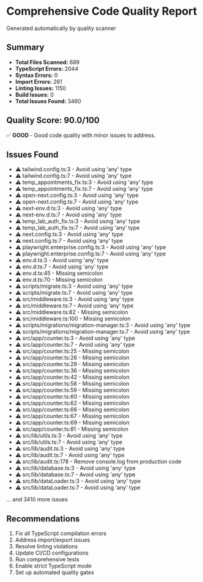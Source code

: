 # Comprehensive Code Quality Report

Generated automatically by quality scanner

## Summary

- **Total Files Scanned:** 689
- **TypeScript Errors:** 2044
- **Syntax Errors:** 0
- **Import Errors:** 261
- **Linting Issues:** 1150
- **Build Issues:** 0
- **Total Issues Found:** 3460

## Quality Score: 90.0/100

✅ **GOOD** - Good code quality with minor issues to address.

## Issues Found

- ⚠️ tailwind.config.ts:3 - Avoid using 'any' type
- ⚠️ tailwind.config.ts:7 - Avoid using 'any' type
- ⚠️ temp_appointments_fix.ts:3 - Avoid using 'any' type
- ⚠️ temp_appointments_fix.ts:7 - Avoid using 'any' type
- ⚠️ open-next.config.ts:3 - Avoid using 'any' type
- ⚠️ open-next.config.ts:7 - Avoid using 'any' type
- ⚠️ next-env.d.ts:3 - Avoid using 'any' type
- ⚠️ next-env.d.ts:7 - Avoid using 'any' type
- ⚠️ temp_lab_auth_fix.ts:3 - Avoid using 'any' type
- ⚠️ temp_lab_auth_fix.ts:7 - Avoid using 'any' type
- ⚠️ next.config.ts:3 - Avoid using 'any' type
- ⚠️ next.config.ts:7 - Avoid using 'any' type
- ⚠️ playwright.enterprise.config.ts:3 - Avoid using 'any' type
- ⚠️ playwright.enterprise.config.ts:7 - Avoid using 'any' type
- ⚠️ env.d.ts:3 - Avoid using 'any' type
- ⚠️ env.d.ts:7 - Avoid using 'any' type
- ⚠️ env.d.ts:45 - Missing semicolon
- ⚠️ env.d.ts:70 - Missing semicolon
- ⚠️ scripts/migrate.ts:3 - Avoid using 'any' type
- ⚠️ scripts/migrate.ts:7 - Avoid using 'any' type
- ⚠️ src/middleware.ts:3 - Avoid using 'any' type
- ⚠️ src/middleware.ts:7 - Avoid using 'any' type
- ⚠️ src/middleware.ts:82 - Missing semicolon
- ⚠️ src/middleware.ts:100 - Missing semicolon
- ⚠️ scripts/migrations/migration-manager.ts:3 - Avoid using 'any' type
- ⚠️ scripts/migrations/migration-manager.ts:7 - Avoid using 'any' type
- ⚠️ src/app/counter.ts:3 - Avoid using 'any' type
- ⚠️ src/app/counter.ts:7 - Avoid using 'any' type
- ⚠️ src/app/counter.ts:25 - Missing semicolon
- ⚠️ src/app/counter.ts:26 - Missing semicolon
- ⚠️ src/app/counter.ts:29 - Missing semicolon
- ⚠️ src/app/counter.ts:36 - Missing semicolon
- ⚠️ src/app/counter.ts:42 - Missing semicolon
- ⚠️ src/app/counter.ts:58 - Missing semicolon
- ⚠️ src/app/counter.ts:59 - Missing semicolon
- ⚠️ src/app/counter.ts:60 - Missing semicolon
- ⚠️ src/app/counter.ts:62 - Missing semicolon
- ⚠️ src/app/counter.ts:66 - Missing semicolon
- ⚠️ src/app/counter.ts:67 - Missing semicolon
- ⚠️ src/app/counter.ts:69 - Missing semicolon
- ⚠️ src/app/counter.ts:81 - Missing semicolon
- ⚠️ src/lib/utils.ts:3 - Avoid using 'any' type
- ⚠️ src/lib/utils.ts:7 - Avoid using 'any' type
- ⚠️ src/lib/audit.ts:3 - Avoid using 'any' type
- ⚠️ src/lib/audit.ts:7 - Avoid using 'any' type
- ⚠️ src/lib/audit.ts:178 - Remove console.log from production code
- ⚠️ src/lib/database.ts:3 - Avoid using 'any' type
- ⚠️ src/lib/database.ts:7 - Avoid using 'any' type
- ⚠️ src/lib/dataLoader.ts:3 - Avoid using 'any' type
- ⚠️ src/lib/dataLoader.ts:7 - Avoid using 'any' type

... and 3410 more issues

## Recommendations

1. Fix all TypeScript compilation errors
2. Address import/export issues
3. Resolve linting violations
4. Update CI/CD configurations
5. Run comprehensive tests
6. Enable strict TypeScript mode
7. Set up automated quality gates
